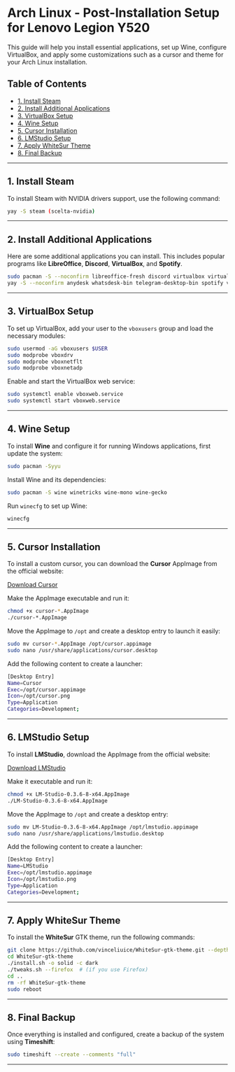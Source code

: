 # Arch Linux - Post-Installation Setup for Lenovo Legion Y520

This guide will help you install essential applications, set up Wine, configure VirtualBox, and apply some customizations such as a cursor and theme for your Arch Linux installation.

## Table of Contents

- [1. Install Steam](#1-install-steam)
- [2. Install Additional Applications](#2-install-additional-applications)
- [3. VirtualBox Setup](#3-virtualbox-setup)
- [4. Wine Setup](#4-wine-setup)
- [5. Cursor Installation](#5-cursor-installation)
- [6. LMStudio Setup](#6-lmstudio-setup)
- [7. Apply WhiteSur Theme](#7-apply-whitesur-theme)
- [8. Final Backup](#8-final-backup)

---

## 1. Install Steam

To install Steam with NVIDIA drivers support, use the following command:

```bash
yay -S steam (scelta-nvidia)
```

---

## 2. Install Additional Applications

Here are some additional applications you can install. This includes popular programs like **LibreOffice**, **Discord**, **VirtualBox**, and **Spotify**.

```bash
sudo pacman -S --noconfirm libreoffice-fresh discord virtualbox virtualbox-host-modules-arch obsidian
yay -S --noconfirm anydesk whatsdesk-bin telegram-desktop-bin spotify visual-studio-code-bin xfce4-docklike-plugin icloud-notes-git optimus-manager-qt
```

---

## 3. VirtualBox Setup

To set up VirtualBox, add your user to the `vboxusers` group and load the necessary modules:

```bash
sudo usermod -aG vboxusers $USER
sudo modprobe vboxdrv
sudo modprobe vboxnetflt
sudo modprobe vboxnetadp
```

Enable and start the VirtualBox web service:

```bash
sudo systemctl enable vboxweb.service
sudo systemctl start vboxweb.service
```

---

## 4. Wine Setup

To install **Wine** and configure it for running Windows applications, first update the system:

```bash
sudo pacman -Syyu
```

Install Wine and its dependencies:

```bash
sudo pacman -S wine winetricks wine-mono wine-gecko
```

Run `winecfg` to set up Wine:

```bash
winecfg
```

---

## 5. Cursor Installation

To install a custom cursor, you can download the **Cursor** AppImage from the official website:

[Download Cursor](https://www.cursor.com/)

Make the AppImage executable and run it:

```bash
chmod +x cursor-*.AppImage
./cursor-*.AppImage
```

Move the AppImage to `/opt` and create a desktop entry to launch it easily:

```bash
sudo mv cursor-*.AppImage /opt/cursor.appimage
sudo nano /usr/share/applications/cursor.desktop
```

Add the following content to create a launcher:

```bash
[Desktop Entry]
Name=Cursor
Exec=/opt/cursor.appimage
Icon=/opt/cursor.png
Type=Application
Categories=Development;
```

---

## 6. LMStudio Setup

To install **LMStudio**, download the AppImage from the official website:

[Download LMStudio](https://installers.lmstudio.ai/linux/x64/0.3.6-8/LM-Studio-0.3.6-8-x64.AppImage)

Make it executable and run it:

```bash
chmod +x LM-Studio-0.3.6-8-x64.AppImage
./LM-Studio-0.3.6-8-x64.AppImage
```

Move the AppImage to `/opt` and create a desktop entry:

```bash
sudo mv LM-Studio-0.3.6-8-x64.AppImage /opt/lmstudio.appimage
sudo nano /usr/share/applications/lmstudio.desktop
```

Add the following content to create a launcher:

```bash
[Desktop Entry]
Name=LMStudio
Exec=/opt/lmstudio.appimage
Icon=/opt/lmstudio.png
Type=Application
Categories=Development;
```

---

## 7. Apply WhiteSur Theme

To install the **WhiteSur** GTK theme, run the following commands:

```bash
git clone https://github.com/vinceliuice/WhiteSur-gtk-theme.git --depth=1
cd WhiteSur-gtk-theme
./install.sh -o solid -c dark
./tweaks.sh --firefox  # (if you use Firefox)
cd ..
rm -rf WhiteSur-gtk-theme
sudo reboot
```

---

## 8. Final Backup

Once everything is installed and configured, create a backup of the system using **Timeshift**:

```bash
sudo timeshift --create --comments "full"
```

---
